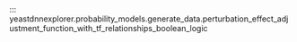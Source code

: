 ::: yeastdnnexplorer.probability_models.generate_data.perturbation_effect_adjustment_function_with_tf_relationships_boolean_logic